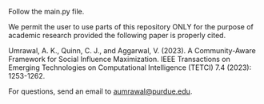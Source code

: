 Follow the main.py file.


We permit the user to use parts of this repository ONLY for the purpose of academic research provided the following paper is properly cited.


Umrawal, A. K., Quinn, C. J., and Aggarwal, V.  (2023). A Community-Aware Framework for Social Influence Maximization. IEEE Transactions on Emerging Technologies on Computational Intelligence (TETCI) 7.4 (2023): 1253-1262.


For questions, send an email to aumrawal@purdue.edu.
